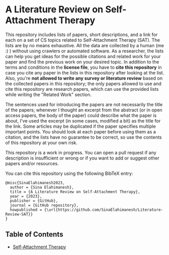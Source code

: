 # A Literature Review on Self-Attachment Therapy

This repository includes lists of papers, short descriptions, and a link for each on a set of CS topics related to Self-Attachment Therapy (SAT).
The lists are by no means exhaustive. All the data are collected by a human (me :) ) without using crawlers or automated software. As a researcher, the lists can help you get ideas for the possible citations and related work for your paper and find the previous work on your desired topic. In addition to the terms and conditions in the **license file**, you have to **cite this repository** in case you cite any paper in the lists in this repository after looking at the list. Also, you're **not allowed to write any survey or literature review** based on the collected papers in this repository; the only papers allowed to use and cite this repository are research papers, which can use the provided lists while writing the "Related Work" section.

The sentences used for introducing the papers are not necessarily the title of the papers; whenever I thought an excerpt from the abstract (or in open access papers, the body of the paper) could describe what the paper is about, I've used the excerpt (in some cases, modified a bit) as the title for the link. Some articles may be duplicated if the paper specifies multiple important points. You should look at each paper before using them as a citation, and the lists have no guarantee to be correct, so use the contents of this repository at your own risk.

This repository is a work in progress. You can open a pull request if any description is insufficient or wrong or if you want to add or suggest other papers and/or resources.

You can cite this repository using the following BibTeX entry:

```
@misc{SinaElahimanesh2023,
  author = {Sina Elahimanesh},
  title = {A Literature Review on Self-Attachment Therapy},
  year = {2023},
  publisher = {GitHub},
  journal = {GitHub repository},
  howpublished = {\url{https://github.com/SinaElahimanesh/Literature-Review-SAT}}
}
```

## Table of Contents

- [Self-Attachment Therapy](https://github.com/SinaElahimanesh/Literature-Review-SAT/edit/main/literature-review.md)
